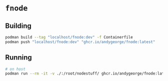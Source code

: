 # `fnode`

## Building

```sh
podman build --tag "localhost/fnode:dev" -f Containerfile
podman push "localhost/fnode:dev" "ghcr.io/andygeorge/fnode:latest"
```

## Running

```sh
# on host
podman run --rm -it -v ./:/root/nodestuff/ ghcr.io/andygeorge/fnode:latest
```
